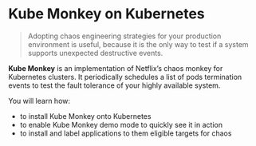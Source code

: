 # Kube Monkey on Kubernetes #

> Adopting chaos engineering strategies for your production environment is useful, because it is the only way to test if a system supports unexpected destructive events.

**Kube Monkey** is an implementation of Netflix’s chaos monkey for Kubernetes clusters. It periodically schedules a list of pods termination events to test the fault tolerance of your highly available system.

You will learn how:

- to install Kube Monkey onto Kubernetes
- to enable Kube Monkey demo mode to quickly see it in action
- to install and label applications to them eligible targets for chaos
